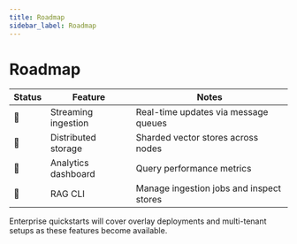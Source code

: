 ```yaml
---
title: Roadmap
sidebar_label: Roadmap
---
```


# Roadmap

| Status | Feature | Notes |
| --- | --- | --- |
| 🚧 | Streaming ingestion | Real-time updates via message queues |
| 🚧 | Distributed storage | Sharded vector stores across nodes |
| 🚧 | Analytics dashboard | Query performance metrics |
| 📝 | RAG CLI | Manage ingestion jobs and inspect stores |

Enterprise quickstarts will cover overlay deployments and multi-tenant setups as these features become available.
